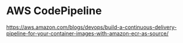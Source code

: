 # AWS CodePipeline


https://aws.amazon.com/blogs/devops/build-a-continuous-delivery-pipeline-for-your-container-images-with-amazon-ecr-as-source/